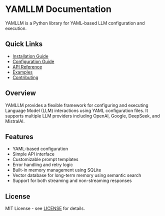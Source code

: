 # YAMLLM Documentation

YAMLLM is a Python library for YAML-based LLM configuration and execution.

## Quick Links

- [Installation Guide](installation.md)
- [Configuration Guide](configuration.md)
- [API Reference](api/index.md)
- [Examples](examples.md)
- [Contributing](contributing.md)

## Overview

YAMLLM provides a flexible framework for configuring and executing Language Model (LLM) interactions using YAML configuration files. It supports multiple LLM providers including OpenAI, Google, DeepSeek, and MistralAI.

## Features

- YAML-based configuration
- Simple API interface
- Customizable prompt templates
- Error handling and retry logic
- Built-in memory management using SQLite
- Vector database for long-term memory using semantic search
- Support for both streaming and non-streaming responses

## License

MIT License - see [LICENSE](https://github.com/codehalwell/yamllm/blob/main/LICENSE) for details.